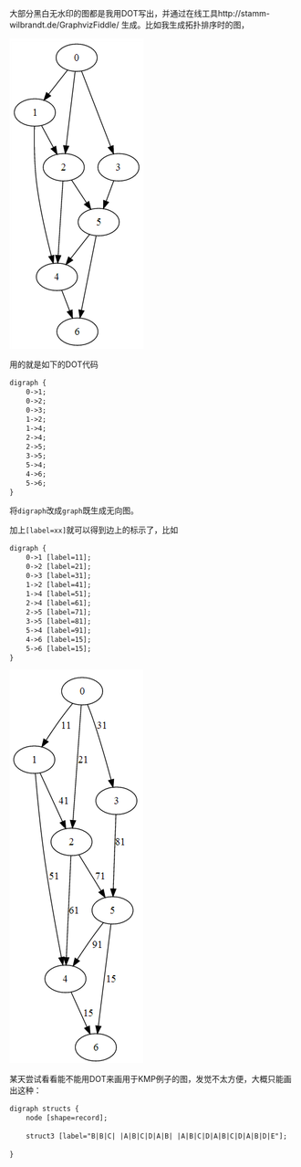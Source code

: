 
大部分黑白无水印的图都是我用DOT写出，并通过在线工具http://stamm-wilbrandt.de/GraphvizFiddle/ 生成。比如我生成拓扑排序时的图，


![图的拓扑排序所使用的图](https://github.com/allanruin/algorithm/blob/master/illustrates/Graph_for_topologysort.PNG)


用的就是如下的DOT代码
```
digraph {
	0->1;
	0->2;
	0->3;
	1->2;
	1->4;
	2->4;
	2->5;
	3->5;
	5->4;
	4->6;
	5->6;
}

```

将`digraph`改成`graph`既生成无向图。

加上`[label=xx]`就可以得到边上的标示了，比如
```
digraph {
	0->1 [label=11];
	0->2 [label=21];
	0->3 [label=31];
	1->2 [label=41];
	1->4 [label=51];
	2->4 [label=61];
	2->5 [label=71];
	3->5 [label=81];
	5->4 [label=91];
	4->6 [label=15];
	5->6 [label=15];
}
```


![带权值的图](https://github.com/allanruin/algorithm/blob/master/illustrates/Graph_with_edge_label.PNG)


某天尝试看看能不能用DOT来画用于KMP例子的图，发觉不太方便，大概只能画出这种：
```
digraph structs {
    node [shape=record];

    struct3 [label="B|B|C| |A|B|C|D|A|B| |A|B|C|D|A|B|C|D|A|B|D|E"];

}
```



